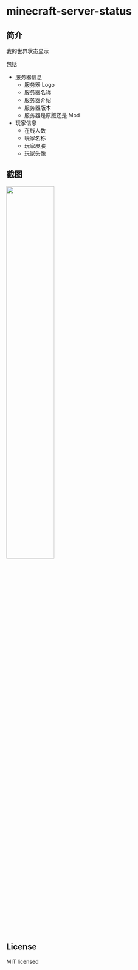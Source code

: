 # minecraft-server-status

## 简介 

我的世界状态显示

包括

- 服务器信息
  - 服务器 Logo
  - 服务器名称
  - 服务器介绍
  - 服务器版本
  - 服务器是原版还是 Mod
- 玩家信息
  - 在线人数
  - 玩家名称
  - 玩家皮肤
  - 玩家头像

## 截图

<img src="https://github.com/dogeow/minecraft-server-status/assets/7204604/bfa0c5b9-3c56-474d-a8dc-dfbe9f816dab" width="50%"/>

## License

MIT licensed
